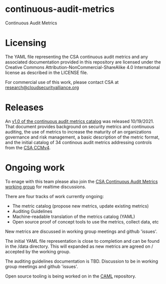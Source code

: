 # continuous-audit-metrics

Continuous Audit Metrics

# Licensing

The YAML file representing the CSA continuous audit metrics and any associated documentation provided in this repository are licensed under 
the Creative Commons Attribution-NonCommercial-ShareAlike 4.0 International license as described in the LICENSE file.

For commercial use of this work, please contact CSA at research@cloudsecurityalliance.org

# Releases

An [v1.0 of the continuous audit metrics catalog](https://cloudsecurityalliance.org/artifacts/the-continuous-audit-metrics-catalog/) was released 10/19/2021. That document provides background on security metrics and continuous auditing, the use of metrics to increase the maturity of an organizations governance and risk management, a basic description of the metric format, and the initial catalog of 34 continous audit metrics addressing controls from the [CSA CCMv4](https://cloudsecurityalliance.org/research/cloud-controls-matrix/).

# Ongoing work

To enage with this team please also join the [CSA Continuous Audit Metrics working group](https://cloudsecurityalliance.org/research/working-groups/continuous-audit-metrics/) for realtime discussions.

There are four tracks of work currently ongoing:
* The metric catalog (propose new metrics, update existing metrics)  
* Auditing Guidelines 
* Machine-readable translation of the metrics catalog (YAML) 
* Open source proof of concept tools to use the metrics, collect data, etc 

New metrics are discussed in working group meetings and github 'issues'.

The initial YAML file representation is close to completion and can be found in the /data directory. This will expanded as new metrics are agreed on / accepted by the working group. 

The auditing guidelines documentation is TBD. Discussion to be in working group meetings and github 'issues'. 

Open source tooling is being worked on in the [CAML](https://github.com/continube/CAML) repository. 
